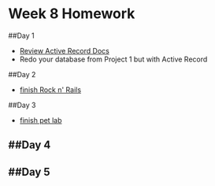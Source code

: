 
# Week 8 Homework

##Day 1
- [Review Active Record Docs](http://guides.rubyonrails.org/active_record_basics.html)
- Redo your database from Project 1 but with Active Record


##Day 2
- [finish Rock n' Rails](https://github.com/sf-wdi-33/rock-n-rails)

##Day 3
- [finish pet lab](https://github.com/sf-wdi-33/pet-lab)

##Day 4
-

##Day 5
- 




